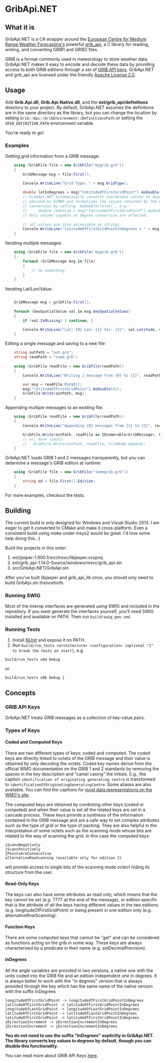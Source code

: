 # GribApi.NET

## What it is
GribApi.NET is a C# wrapper around the [European Centre for Medium Range Weather Forecasting's](http://www.ecmwf.int/) powerful [grib_api](https://software.ecmwf.int/wiki/display/GRIB/Home), a C library for reading, writing, and converting GRIB1 and GRIB2 files. 

GRIB is a format commonly used in meteorology to store weather data. GribApi.NET makes it easy to encode and decode these data by providing access to both GRIB editions through a set of [GRIB API keys](https://software.ecmwf.int/wiki/display/GRIB/GRIB%20API%20keys). GribApi.NET and grib_api are licensed under the friendly [Apache License 2.0](http://www.apache.org/licenses/LICENSE-2.0).

## Usage
Add **Grib.Api.dll**, **Grib.Api.Native.dll**, and the **ext/grib_api/definitions** directory to your project. By default, GribApi.NET assumes the definitions are in the same directory as the library, but you can change the location by setting `Grib::Api::GribEnvironment::DefinitionsPath` or setting the `GRIB_DEFINITION_PATH` environment variable.

You're ready to go!

### Examples
Getting grid information from a GRIB message:
```csharp
	using (GribFile file = new GribFile("mygrib.grb"))
	{
		GribMessage msg = file.First();

		Console.WriteLine("Grid Type: " + msg.GridType);
		
		double latInDegrees = msg["latitudeOfFirstGridPoint"].AsDouble();
		// GribApi.NET automatically converts coordinate values to degrees. This follows the best practice
		// advised by ECMWF and normalizes the values returned by the API. You can opt-out of degree
		// conversion by calling `AsDouble(false)`, e.g.:
		//     double rawValue = msg["latitudeOfFirstGridPoint"].AsDouble(false);
		// Only values capable of degree conversion are affected.
		
		// all values are also accessible as strings
		Console.WriteLine("latitudeOfFirstGridPointInDegrees = " + msg["latitudeOfFirstGridPoint"].AsString());
	}
```

Iterating multiple messages:
```csharp
	using (GribFile file = new GribFile("mygrib.grb"))
	{
		foreach (GribMessage msg in file)
		{
			// do something
		}
	}
```

Iterating Lat/Lon/Value:
```csharp

	GribMessage msg = gribFile.First();
	
	foreach (GeoSpatialValue val in msg.GeoSpatialValues)
	{
		if (val.IsMissing) { continue; }

		Console.WriteLine("Lat: {0} Lon: {1} Val: {2}", val.Latitude, val.Longitude, val.Value);
	}
```

Editing a single message and saving to a new file:
```csharp
	string outPath = "out.grb";
	string readPath = "some.grb";
	
	using (GribFile readFile = new GribFile(readPath))
	{
		Console.WriteLine("Writing 1 message from {0} to {1}", readPath, outPath);

		var msg = readFile.First();
		msg["latitudeOfFirstGridPoint"].AsDouble(42);
		GribFile.Write(outPath, msg);
	}
```

Appending multiple messages to an existing file:
```csharp
	using (GribFile readFile = new GribFile(readPath))
	{                
		Console.WriteLine("Appending {0} messages from {1} to {2}", readFile.MessageCount, readPath, outPath);

		GribFile.Write(outPath, readFile as IEnumerable<GribMessage>, FileMode.Append);
		// or, more simply:
		//   GribFile.Write(outPath, readFile, FileMode.Append);
	}
```

GribApi.NET loads GRIB 1 and 2 messages transparently, but you can determine a message's GRIB edition at runtime:
```csharp
	using (GribFile file = new GribFile("somegrib.grb"))
	{
		string ed = file.First().Edition;
	}
```

For more examples, checkout the tests.

## Building
The current build is only designed for Windows and Visual Studio 2013. I am eager to get it converted to CMake and make it cross-platform. Even a consistent build using make under msys2 would be great. I'd love some help doing this. :)

Build the projects in this order:

1. ext/jasper-1.900.1/src/msvc/libjasper.vcxproj
2. ext/grib_api-1.14.0-Source/windows/msvc/grib_api.sln
3. src/GribApi.NET/GribApi.sln

After you've built libjasper and grib_api_lib once, you should only need to build GribApi.sln thenceforth.

### Running SWIG
Most of the interop interfaces are generated using SWIG and included in the repository. If you want generate the interfaces yourself, you'll need SWIG installed and available on PATH. Then run `build/swig_gen.cmd`.

### Running Tests
1. Install [NUnit](http://www.nunit.org/) and expose it on PATH.
2. Run `build/run_tests <architecture> <configuration> [optional "1" to break the tests on start]`, e.g.
```shell
build/run_tests x64 Debug
```
or
```shell
build/run_tests x86 Debug 1
```

## Concepts

### GRIB API Keys
GribApi.NET treats GRIB messages as a collection of key-value pairs. 

### Types of Keys
#### Coded and Computed Keys
There are two different types of keys: coded and computed. The coded keys are directly linked to octets of the GRIB message and their value is obtained by only decoding the octets. Coded key names derive from the official WMO documentation on the GRIB 1 and 2 standards by removing the spaces in the key description and "camel casing" the initials. E.g., the caption `identification of originating generating centre` is transformed to `identificationOfOriginatingGeneratingCentre`. Some aliases are also available. You can find the captions for [most data representations on the WMO's site](http://www.wmo.int/pages/prog/www/WMOCodes/WMO306_vI2/LatestVERSION/LatestVERSION.html).

The computed keys are obtained by combining other keys (coded or computed) and when their value is set all the related keys are set in a cascade process. These keys provide a synthesis of the information contained in the GRIB message and are a safe way to set complex attributes such as the type of grid or the type of packing. They are also helpful in the interpretation of some octets such as the scanning mode whose bits are related to the way of scanning the grid. In this case the computed keys:
```
iScansNegatively
jScansPositively
jPointsAreConsecutive
alternativeRowScanning (available only for edition 2)
```
will provide access to single bits of the scanning mode octect hiding its structure from the user.

#### Read-Only Keys
The keys can also have some attributes as read only, which means that the key cannot be set (e.g. 7777 at the end of the message), or edition specific that is the attribute of all the keys having different values in the two editions (e.g. longitudeOfFirstGridPoint) or being present in one edition only (e.g. alternativeRowScanning).

#### Function Keys
There are some computed keys that cannot be "get" and can be considered as functions acting on the grib in some way. These keys are always characterised by a predicate in their name (e.g. setDecimalPrecision).

#### InDegrees
All the angle variables are provided in two versions, a native one with the units coded into the GRIB file and an edition independent one in degrees. It is always better to work with the "in degrees" version that is always provided through the key which has the same name of the native version with the suffix InDegrees
```
longitudeOfFirstGridPoint -> longitudeOfFirstGridPointInDegrees
latitudeOfFirstGridPoint -> latitudeOfFirstGridPointInDegrees
longitudeOfLastGridPoint -> longitudeOfLastGridPointInDegrees
latitudeOfFirstGridPoint -> latitudeOfLastGridPointInDegrees
latitudeOfFirstGridPoint -> latitudeOfFirstGridPointInDegrees
iDirectionIncrement -> iDirectionIncrementInDegrees
jDirectionIncrement -> jDirectionIncrementInDegrees
```

**You do not need to use the suffix "InDegrees" explicitly in GribApi.NET. The library converts key values to degrees by default, though you can disable this functionality.**

You can read more about GRIB API Keys [here](https://software.ecmwf.int/wiki/display/GRIB/GRIB%20API%20keys).